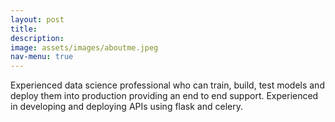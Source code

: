 ```yaml
---
layout: post
title: 
description: 
image: assets/images/aboutme.jpeg
nav-menu: true
---
```

Experienced data science professional who can train, build, test models and deploy them into production providing an end to end support. Experienced in developing and deploying APIs using flask and celery.